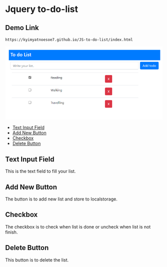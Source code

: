 # Jquery to-do-list

## Demo Link
```
https://kyimyatnoesoe7.github.io/JS-to-do-list/index.html

```

![Jquery-to-do-list Image](img/jquery.png)

- [Text Input Field](#text-input-field)
- [Add New Button](#add-new-button)
- [Checkbox](#checkbox)
- [Delete Button](#delete-button)

## Text Input Field

This is the text field to fill your list.

## Add New Button

The button is to add new list and store to localstorage.

## Checkbox 

The checkbox is to check when list is done or uncheck when list is not finish.

## Delete Button

This button is to delete the list.
